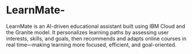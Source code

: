# LearnMate-
LearnMate is an AI-driven educational assistant built using IBM Cloud and the Granite model. It personalizes learning paths by assessing user interests, skills, and goals, then recommends and adapts online courses in real time—making learning more focused, efficient, and goal-oriented.
